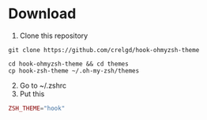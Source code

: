 # Download

1. Clone this repository
```shell
git clone https://github.com/crelgd/hook-ohmyzsh-theme
```

```shell
cd hook-ohmyzsh-theme && cd themes
cp hook-zsh-theme ~/.oh-my-zsh/themes
```

2. Go to ~/.zshrc
3. Put this

```lua
ZSH_THEME="hook"
```
